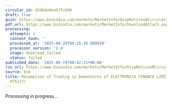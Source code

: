```yaml
---
circular_id: d54b9a9ea5ffcb90
draft: true
guid: https://www.bseindia.com/markets/MarketInfo/DispNoticesNCirculars.aspx?Noticeid={355894F1-3828-469B-84A9-200B9484E151}&noticeno=20250929-14&dt=09/29/2025&icount=14&totcount=22&flag=0
pdf_url: https://www.bseindia.com/markets/MarketInfo/DownloadAttach.aspx?id=20250929-14&attachedId=
processing:
  attempts: 1
  content_hash: ''
  processed_at: '2025-09-29T09:25:34.909938'
  processor_version: '2.0'
  stage: download_failed
  status: failed
published_date: '2025-09-29T08:42:21+00:00'
rss_url: https://www.bseindia.com/markets/MarketInfo/DispNoticesNCirculars.aspx?Noticeid={355894F1-3828-469B-84A9-200B9484E151}&noticeno=20250929-14&dt=09/29/2025&icount=14&totcount=22&flag=0
source: bse
title: Resumption of Trading in Debentures of ELECTRONICA FINANCE LIMITED (Scrip Code
  975117)
---
```


Processing in progress...